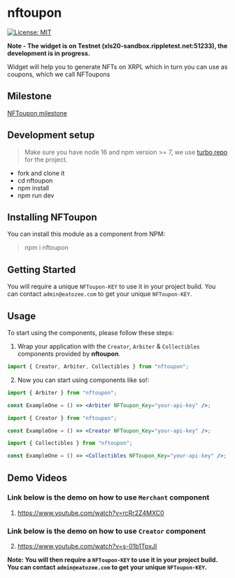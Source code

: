 # nftoupon

[![License: MIT](https://img.shields.io/badge/License-MIT-yellow.svg)](https://opensource.org/licenses/MIT)

**Note - The widget is on Testnet (xls20-sandbox.rippletest.net:51233), the development is in progress.**

Widget will help you to generate NFTs on XRPL which in turn you can use as coupons, which we call NFToupons

## Milestone

[NFToupon milestone](https://github.com/eatozee/nftoupon/blob/master/MILESTONE.md)

## Development setup

> Make sure you have node 16 and npm version >= 7, we use [turbo repo](https://turborepo.org/) for the project.

- fork and clone it
- cd nftoupon
- npm install
- npm run dev

## Installing NFToupon

You can install this module as a component from NPM:

> npm i nftoupon

## Getting Started

You will require a unique `NFToupon-KEY` to use it in your project build. You can contact `admin@eatozee.com` to get your unique `NFToupon-KEY`.

## Usage

To start using the components, please follow these steps:

1. Wrap your application with the `Creator`, `Arbiter` & `Collectibles` components provided by
   **nftoupon**.

```jsx
import { Creator, Arbiter, Collectibles } from "nftoupon";
```

2. Now you can start using components like so!:

```jsx
import { Arbiter } from "nftoupon";

const ExampleOne = () => <Arbiter NFToupon_Key="your-api-key" />;
```

```jsx
import { Creator } from "nftoupon";

const ExampleOne = () => <Creator NFToupon_Key="your-api-key" />;
```

```jsx
import { Collectibles } from "nftoupon";

const ExampleOne = () => <Collectibles NFToupon_Key="your-api-key" />;
```

## Demo Videos

### Link below is the demo on how to use `Merchant` component

1. https://www.youtube.com/watch?v=rcRr2Z4MXC0

### Link below is the demo on how to use `Creator` component

2. https://www.youtube.com/watch?v=s-01b1TpxJI

**Note: You will then require a `NFToupon-KEY` to use it in your project build. You can contact `admin@eatozee.com` to get your unique `NFToupon-KEY`.**

